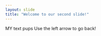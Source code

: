 ```yaml
---
layout: slide
title: "Welcome to our second slide!"
---
```

MY text pups
Use the left arrow to go back!

